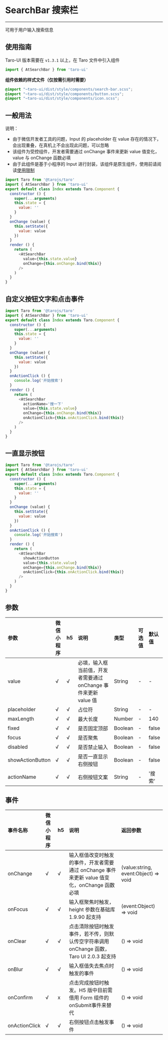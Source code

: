 # SearchBar 搜索栏

------

可用于用户输入搜索信息

## 使用指南

Taro-UI 版本需要在 `v1.3.1` 以上，在 Taro 文件中引入组件

```js
import { AtSearchBar } from 'taro-ui'
```

**组件依赖的样式文件（仅按需引用时需要）**

```scss
@import "~taro-ui/dist/style/components/search-bar.scss";
@import "~taro-ui/dist/style/components/button.scss";
@import "~taro-ui/dist/style/components/icon.scss";
```

## 一般用法

说明：

- 由于微信开发者工具的问题，Input 的 placeholder 在 value 存在的情况下，会出现重叠，在真机上不会出现此问题，可以忽略
- 该组件为受控组件，开发者需要通过 onChange 事件来更新 value 值变化，value 与 onChange 函数必填
- 由于此组件是基于小程序的 Input 进行封装，该组件是原生组件，使用前请阅读[使用限制](https://developers.weixin.qq.com/miniprogram/dev/component/native-component.html)

```js
import Taro from '@tarojs/taro'
import { AtSearchBar } from 'taro-ui'
export default class Index extends Taro.Component {
  constructor () {
    super(...arguments)
    this.state = {
      value: ''
    }
  }
  onChange (value) {
    this.setState({
      value: value
    })
  }
  render () {
    return (
      <AtSearchBar
        value={this.state.value}
        onChange={this.onChange.bind(this)}
      />
    )
  }
}
```

## 自定义按钮文字和点击事件

```js
import Taro from '@tarojs/taro'
import { AtSearchBar } from 'taro-ui'
export default class Index extends Taro.Component {
  constructor () {
    super(...arguments)
    this.state = {
      value: ''
    }
  }
  onChange (value) {
    this.setState({
      value: value
    })
  }
  onActionClick () {
    console.log('开始搜索')
  }
  render () {
    return (
      <AtSearchBar
        actionName='搜一下'
        value={this.state.value}
        onChange={this.onChange.bind(this)}
        onActionClick={this.onActionClick.bind(this)}
      />
    )
  }
}
```

## 一直显示按钮

```js
import Taro from '@tarojs/taro'
import { AtSearchBar } from 'taro-ui'
export default class Index extends Taro.Component {
  constructor () {
    super(...arguments)
    this.state = {
      value: ''
    }
  }
  onChange (value) {
    this.setState({
      value: value
    })
  }
  onActionClick () {
    console.log('开始搜索')
  }
  render () {
    return (
      <AtSearchBar
        showActionButton
        value={this.state.value}
        onChange={this.onChange.bind(this)}
        onActionClick={this.onActionClick.bind(this)}
      />
    )
  }
}
```

## 参数

| 参数             | 微信小程序 | h5   | 说明                                                         | 类型    | 可选值 | 默认值 |
| :--------------- | :--------- | :--- | :----------------------------------------------------------- | :------ | :----- | :----- |
| value            | √          | √    | 必填，输入框当前值，开发者需要通过 onChange 事件来更新 value 值 | String  | -      | -      |
| placeholder      | √          | √    | 占位符                                                       | String  | -      | -      |
| maxLength        | √          | √    | 最大长度                                                     | Number  | -      | 140    |
| fixed            | √          | √    | 是否固定顶部                                                 | Boolean | -      | false  |
| focus            | √          | √    | 是否聚焦                                                     | Boolean | -      | false  |
| disabled         | √          | √    | 是否禁止输入                                                 | Boolean | -      | false  |
| showActionButton | √          | √    | 是否一直显示右侧按钮                                         | Boolean | -      | false  |
| actionName       | √          | √    | 右侧按钮文案                                                 | String  | -      | '搜索' |

## 事件

| 事件名称      | 微信小程序 | h5   | 说明                                                         | 返回参数                             |
| :------------ | :--------- | :--- | :----------------------------------------------------------- | :----------------------------------- |
| onChange      | √          | √    | 输入框值改变时触发的事件，开发者需要通过 onChange 事件来更新 value 值变化，onChange 函数必填 | (value:string, event:Object) => void |
| onFocus       | √          | √    | 输入框聚焦时触发，height 参数在基础库 1.9.90 起支持          | (event:Object) => void               |
| onClear       | √          | √    | 点击清除按钮时触发事件，若不传，则默认传空字符串调用 onChange 函数，Taro UI 2.0.3 起支持 | () => void                           |
| onBlur        | √          | √    | 输入框值失去焦点时触发的事件                                 | () => void                           |
| onConfirm     | √          | x    | 点击完成按钮时触发。H5 版中目前需借用 Form 组件的onSubmit事件来替代 | () => void                           |
| onActionClick | √          | √    | 右侧按钮点击触发事件                                         | () => void                           |